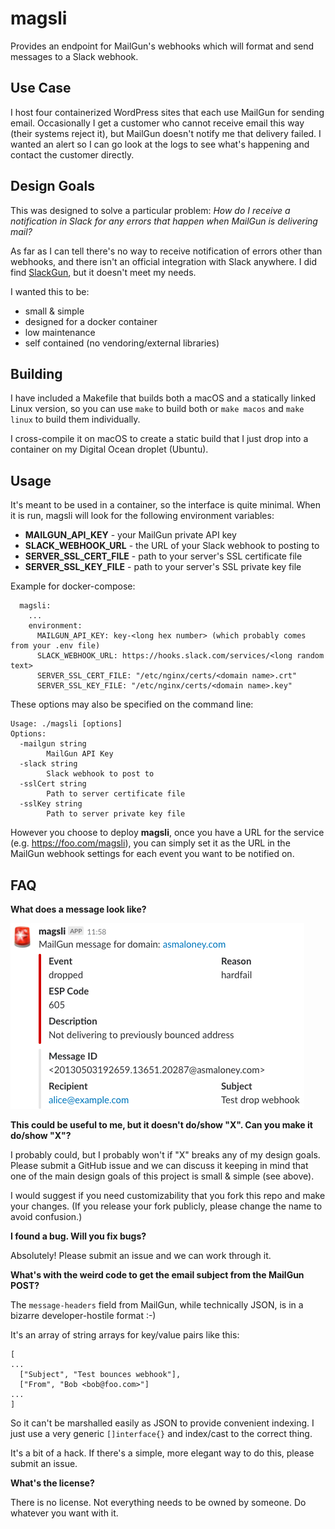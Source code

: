 magsli
===

Provides an endpoint for MailGun's webhooks which will format and send messages to a Slack webhook.

Use Case
---
I host four containerized WordPress sites that each use MailGun for sending email. Occasionally I get a customer who cannot receive email this way (their systems reject it), but MailGun doesn't notify me that delivery failed. I wanted an alert so I can go look at the logs to see what's happening and contact the customer directly.

Design Goals
--
This was designed to solve a particular problem: _How do I receive a notification in Slack for any errors that happen when MailGun is delivering mail?_

As far as I can tell there's no way to receive notification of errors other than webhooks, and there isn't an official integration with Slack anywhere. I did find [SlackGun](https://github.com/slickplaid/node-slack-mailgun), but it doesn't meet my needs.

I wanted this to be:

- small &amp; simple
- designed for a docker container
- low maintenance
- self contained (no vendoring/external libraries)

Building
--
I have included a Makefile that builds both a macOS and a statically linked Linux version, so you can use `make` to build both or `make macos` and `make linux` to build them individually.

I cross-compile it on macOS to create a static build that I just drop into a container on my Digital Ocean droplet (Ubuntu).

Usage
--
It's meant to be used in a container, so the interface is quite minimal. When it is run, magsli will look for the following environment variables:

- **MAILGUN_API_KEY** - your MailGun private API key  
- **SLACK_WEBHOOK_URL** - the URL of your Slack webhook to posting to
- **SERVER_SSL_CERT_FILE** - path to your server's SSL certificate file
- **SERVER_SSL_KEY_FILE** - path to your server's SSL private key file

Example for docker-compose:
```
  magsli:
    ...
    environment:
      MAILGUN_API_KEY: key-<long hex number> (which probably comes from your .env file)
      SLACK_WEBHOOK_URL: https://hooks.slack.com/services/<long random text>
      SERVER_SSL_CERT_FILE: "/etc/nginx/certs/<domain name>.crt"
      SERVER_SSL_KEY_FILE: "/etc/nginx/certs/<domain name>.key"
```

These options may also be specified on the command line:
```
Usage: ./magsli [options]
Options:
  -mailgun string
    	MailGun API Key
  -slack string
    	Slack webhook to post to
  -sslCert string
    	Path to server certificate file
  -sslKey string
    	Path to server private key file
```

However you choose to deploy **magsli**, once you have a URL for the service (e.g. https://foo.com/magsli), you can simply set it as the URL in the MailGun webhook settings for each event you want to be notified on.

FAQ
--
**What does a message look like?**

![Notification Example](./images/example.png)

**This could be useful to me, but it doesn't do/show "X". Can you make it do/show "X"?**

I probably could, but I probably won't if "X" breaks any of my design goals. Please submit a GitHub issue and we can discuss it keeping in mind that one of the main design goals of this project is small &amp; simple (see above).

I would suggest if you need customizability that you fork this repo and make your changes. (If you release your fork publicly, please change the name to avoid confusion.)

**I found a bug. Will you fix bugs?**

Absolutely! Please submit an issue and we can work through it.

**What's with the weird code to get the email subject from the MailGun POST?**

The `message-headers` field from MailGun, while technically JSON, is in a bizarre developer-hostile format :-)

It's an array of string arrays for key/value pairs like this:
```
[
...
  ["Subject", "Test bounces webhook"],
  ["From", "Bob <bob@foo.com>"]
...
]
```
So it can't be marshalled easily as JSON to provide convenient indexing. I just use a very generic `[]interface{}` and index/cast to the correct thing.
  
It's a bit of a hack. If there's a simple, more elegant way to do this, please submit an issue.

**What's the license?**

There is no license. Not everything needs to be owned by someone. Do whatever you want with it.
